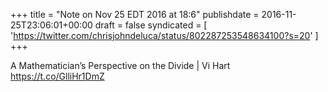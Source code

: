 +++
title = "Note on Nov 25 EDT 2016 at 18:6"
publishdate = 2016-11-25T23:06:01+00:00
draft = false
syndicated = [ 'https://twitter.com/chrisjohndeluca/status/802287253548634100?s=20' ]
+++

A Mathematician’s Perspective on the Divide | Vi Hart https://t.co/GlliHr1DmZ
